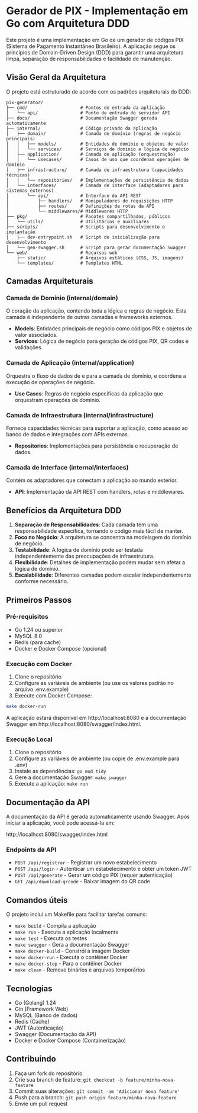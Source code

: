 # Gerador de PIX - Implementação em Go com Arquitetura DDD

Este projeto é uma implementação em Go de um gerador de códigos PIX (Sistema de Pagamento Instantâneo Brasileiro). A aplicação segue os princípios de Domain-Driven Design (DDD) para garantir uma arquitetura limpa, separação de responsabilidades e facilidade de manutenção.

## Visão Geral da Arquitetura

O projeto está estruturado de acordo com os padrões arquiteturais do DDD:

```
pix-generator/
├── cmd/                    # Pontos de entrada da aplicação
│   └── api/                # Ponto de entrada do servidor API
├── docs/                   # Documentação Swagger gerada automaticamente
├── internal/               # Código privado da aplicação
│   ├── domain/             # Camada de domínio (regras de negócio principais)
│   │   ├── models/         # Entidades de domínio e objetos de valor
│   │   └── services/       # Serviços de domínio e lógica de negócio
│   ├── application/        # Camada de aplicação (orquestração)
│   │   └── usecases/       # Casos de uso que coordenam operações de domínio
│   ├── infrastructure/     # Camada de infraestrutura (capacidades técnicas)
│   │   └── repositories/   # Implementações de persistência de dados
│   └── interfaces/         # Camada de interface (adaptadores para sistemas externos)
│       └── api/            # Interface da API REST
│           ├── handlers/   # Manipuladores de requisições HTTP
│           ├── routes/     # Definições de rotas da API
│           └── middlewares/# Middlewares HTTP
├── pkg/                    # Pacotes compartilhados, públicos
│   └── utils/              # Utilitários e auxiliares
├── scripts/                # Scripts para desenvolvimento e implantação
│   ├── dev-entrypoint.sh   # Script de inicialização para desenvolvimento
│   └── gen-swagger.sh      # Script para gerar documentação Swagger
└── web/                    # Recursos web
    ├── static/             # Arquivos estáticos (CSS, JS, imagens)
    └── templates/          # Templates HTML
```

## Camadas Arquiteturais

### Camada de Domínio (internal/domain)

O coração da aplicação, contendo toda a lógica e regras de negócio. Esta camada é independente de outras camadas e frameworks externos.

- **Models**: Entidades principais de negócio como códigos PIX e objetos de valor associados.
- **Services**: Lógica de negócio para geração de códigos PIX, QR codes e validações.

### Camada de Aplicação (internal/application)

Orquestra o fluxo de dados de e para a camada de domínio, e coordena a execução de operações de negócio.

- **Use Cases**: Regras de negócio específicas da aplicação que orquestram operações de domínio.

### Camada de Infraestrutura (internal/infrastructure)

Fornece capacidades técnicas para suportar a aplicação, como acesso ao banco de dados e integrações com APIs externas.

- **Repositories**: Implementações para persistência e recuperação de dados.

### Camada de Interface (internal/interfaces)

Contém os adaptadores que conectam a aplicação ao mundo exterior.

- **API**: Implementação da API REST com handlers, rotas e middlewares.

## Benefícios da Arquitetura DDD

1. **Separação de Responsabilidades**: Cada camada tem uma responsabilidade específica, tornando o código mais fácil de manter.
2. **Foco no Negócio**: A arquitetura se concentra na modelagem do domínio de negócio.
3. **Testabilidade**: A lógica de domínio pode ser testada independentemente das preocupações de infraestrutura.
4. **Flexibilidade**: Detalhes de implementação podem mudar sem afetar a lógica de domínio.
5. **Escalabilidade**: Diferentes camadas podem escalar independentemente conforme necessário.

## Primeiros Passos

### Pré-requisitos

- Go 1.24 ou superior
- MySQL 8.0
- Redis (para cache)
- Docker e Docker Compose (opcional)

### Execução com Docker

1. Clone o repositório
2. Configure as variáveis de ambiente (ou use os valores padrão no arquivo .env.example)
3. Execute com Docker Compose:

```bash
make docker-run
```

A aplicação estará disponível em http://localhost:8080 e a documentação Swagger em http://localhost:8080/swagger/index.html.

### Execução Local

1. Clone o repositório
2. Configure as variáveis de ambiente (ou copie de .env.example para .env)
3. Instale as dependências: `go mod tidy`
4. Gere a documentação Swagger: `make swagger`
5. Execute a aplicação: `make run`

## Documentação da API

A documentação da API é gerada automaticamente usando Swagger. Após iniciar a aplicação, você pode acessá-la em:

http://localhost:8080/swagger/index.html

### Endpoints da API

- `POST /api/registrar` - Registrar um novo estabelecimento
- `POST /api/login` - Autenticar um estabelecimento e obter um token JWT
- `POST /api/generate` - Gerar um código PIX (requer autenticação)
- `GET /api/download-qrcode` - Baixar imagem do QR code

## Comandos úteis

O projeto inclui um Makefile para facilitar tarefas comuns:

- `make build` - Compila a aplicação
- `make run` - Executa a aplicação localmente
- `make test` - Executa os testes
- `make swagger` - Gera a documentação Swagger
- `make docker-build` - Constrói a imagem Docker
- `make docker-run` - Executa o contêiner Docker
- `make docker-stop` - Para o contêiner Docker
- `make clean` - Remove binários e arquivos temporários

## Tecnologias

- Go (Golang) 1.24
- Gin (Framework Web)
- MySQL (Banco de dados)
- Redis (Cache)
- JWT (Autenticação)
- Swagger (Documentação da API)
- Docker e Docker Compose (Containerização)

## Contribuindo

1. Faça um fork do repositório
2. Crie sua branch de feature: `git checkout -b feature/minha-nova-feature`
3. Commit suas alterações: `git commit -am 'Adicionar nova feature'`
4. Push para a branch: `git push origin feature/minha-nova-feature`
5. Envie um pull request
